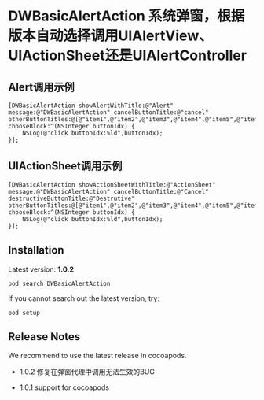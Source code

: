 # DWBasicAlertAction 系统弹窗，根据版本自动选择调用UIAlertView、UIActionSheet还是UIAlertController

## Alert调用示例
```objc
[DWBasicAlertAction showAlertWithTitle:@"Alert" message:@"DWBasicAlertAction" cancelButtonTitle:@"cancel" otherButtonTitles:@[@"item1",@"item2",@"item3",@"item4",@"item5",@"item6"]  chooseBlock:^(NSInteger buttonIdx) {
	NSLog(@"click buttonIdx:%ld",buttonIdx);
}];
```
## UIActionSheet调用示例
```objc
[DWBasicAlertAction showActionSheetWithTitle:@"ActionSheet" message:@"DWBasicAlertAction" cancelButtonTitle:@"Cancel" destructiveButtonTitle:@"Destrutive" otherButtonTitles:@[@"item1",@"item2",@"item3",@"item4",@"item5",@"item6"] chooseBlock:^(NSInteger buttonIdx) {
	NSLog(@"click buttonIdx:%ld",buttonIdx);
}];
```

## Installation

Latest version: **1.0.2**

```
pod search DWBasicAlertAction
```
If you cannot search out the latest version, try:  

```
pod setup
```

## Release Notes

We recommend to use the latest release in cocoapods.

- 1.0.2
修复在弹窗代理中调用无法生效的BUG

- 1.0.1
support for cocoapods
